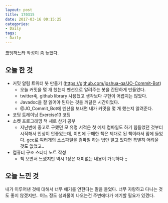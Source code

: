 ```yaml
---
layout: post
title: 170315
date: 2017-03-16 00:15:25
categories:
- Daily
tags:
- Daily
---
```


코딩하느라 작성이 좀 늦었다.

## 오늘 한 것

*   커밋 알림 트위터 봇 만들기 (https://github.com/joshua-qa/JO-Commit-Bot)
    *   오늘 커밋을 몇 개 했는지 멘션으로 알려주는 봇을 간단하게 만들었다.
    *   twitter4j, github library 사용했고 생각보다 구현이 어렵지는 않았다.
    *   Javadoc을 잘 읽어야 된다는 것을 깨달은 시간이었다.
    *   @JO_Commit_Bot에 멘션을 보내면 내가 커밋을 몇 개 했는지 알려준다.
*   코딩 트레이닝 Exercise13 코딩
*   소켓 프로그래밍 책 새로 산거 공부
    *   지난번에 중고로 구했던 모 유명 서적은 첫 예제 컴파일도 하기 힘들었던 것부터 시작해서 인상이 안좋았는데, 이번에 구매한 책은 제대로 된 책이라서 맘에 들었다. gcc로 여러개의 소스파일을 컴파일 하는 법만 알고 있다면 특별히 어려울 것도 없었고..
*   컴퓨터 구조 스터디 노트 작성
    *   책 보면서 느꼈지만 역시 1장은 재미없는 내용이 가득하다 ;;



## 오늘 느낀 것

내가 이루어낸 것에 대해서 너무 얘기를 안한다는 말을 들었다. 너무 자랑하고 다니는 것도 좋지 않겠지만.. 어느 정도 성과물이 나오는건 주변에다가 얘기할 필요가 있겠다.




